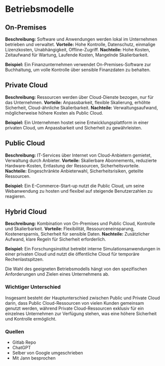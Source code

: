 # Betriebsmodelle

## On-Premises

**Beschreibung:** Software und Anwendungen werden lokal im Unternehmen betrieben und verwaltet.
**Vorteile:** Hohe Kontrolle, Datenschutz, einmalige Lizenzkosten, Unabhängigkeit, Offline-Zugriff.
**Nachteile:** Hohe Kosten, Zeitaufwand für Wartung, Laufende Kosten, Mangelnde Skalierbarkeit.

**Beispiel:** Ein Finanzunternehmen verwendet On-Premises-Software zur Buchhaltung, um volle Kontrolle über sensible Finanzdaten zu behalten.

## Private Cloud

**Beschreibung:** Ressourcen werden über Cloud-Dienste bezogen, nur für das Unternehmen.
**Vorteile:** Anpassbarkeit, flexible Skalierung, erhöhte Sicherheit, Cloud-ähnliche Skalierbarkeit.
**Nachteile:** Verwaltungsaufwand, möglicherweise höhere Kosten als Public Cloud.

**Beispiel:** Ein Unternehmen hostet seine Entwicklungsplattform in einer privaten Cloud, um Anpassbarkeit und Sicherheit zu gewährleisten.

## Public Cloud

**Beschreibung:** IT-Services über Internet von Cloud-Anbietern gemietet, Verwaltung durch Anbieter.
**Vorteile:** Skalierbare Abonnements, reduzierte Hardware-Kosten, Entlastung der Ressourcen, Sicherheitsvorteile.
**Nachteile:** Eingeschränkte Anbieterwahl, Sicherheitsrisiken, geteilte Ressourcen.

**Beispiel:** Ein E-Commerce-Start-up nutzt die Public Cloud, um seine Webanwendung zu hosten und flexibel auf steigende Benutzerzahlen zu reagieren.

## Hybrid Cloud

**Beschreibung:** Kombination von On-Premises und Public Cloud, Kontrolle und Skalierbarkeit.
**Vorteile:** Flexibilität, Ressourceneinsparung, Kostenersparnis, Sicherheit für sensible Daten.
**Nachteile:** Zusätzlicher Aufwand, klare Regeln für Sicherheit erforderlich.

**Beispiel:** Ein Forschungsinstitut betreibt interne Simulationsanwendungen in einer privaten Cloud und nutzt die öffentliche Cloud für temporäre Rechenlastspitzen.

Die Wahl des geeigneten Betriebsmodells hängt von den spezifischen Anforderungen und Zielen eines Unternehmens ab.

### Wichtiger Unterschied
Insgesamt besteht der Hauptunterschied zwischen Public und Private Cloud darin, dass Public Cloud-Ressourcen von vielen Kunden gemeinsam genutzt werden, während Private Cloud-Ressourcen exklusiv für ein einzelnes Unternehmen zur Verfügung stehen, was eine höhere Sicherheit und Kontrolle ermöglicht.


### Quellen
- Gitlab Repo
- ChatGPT
- Selber von Google umgeschrieben
- Mit Jann besprochen